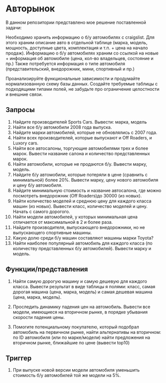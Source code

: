 # Авторынок

В данном репозитории представлено мое решение поставленной задачи:

Необходимо хранить информацию о б/у автомобилях с craigslist.
Для этого храним описание авто в отдельной таблице (марка, модель,  мощность, доступные цвета, комплектация и т.п. + цена на начало продаж).
Информацию о б/у автомобилях храним со ссылкой на новые + информация об автомобиле (цена, кол-во владельцев, состояние и пр.)
Также потребуется информация о типе автомобиля (представительский, внедорожник, мини, спортивный и пр.)

Проанализируйте функциональные зависимости и продумайте нормализованную схему базы данных. Создайте требуемые таблицы с подходящими типами полей, не забудьте про ограничение целостности и внешние связи.



## Запросы


1. Найдите производителей Sports Cars. Вывести: марка, модель
2. Найти все б/у автомобили 2008 года выпуска.
3. Найдите марки автомобилей, которые не обновлялись с 2007 года.
4. Найти всех производителей, которые выпускают и Off Roaders, и Luxory cars.
5. Найти все автосалоны, торгующие автомобилями трех  и более марок. Вывести название салона и количество представленных марок.
6. Найти автомобили, которые не продаются б/у. Вывести марку, модель.
7. Найдите б/у автомобили, которые потеряли в цене (сравнить с минимальной) более 20%.  Вывести марку, цену нового автомобиля и цену б/у автомобиля.
8. Найдите минимальную стоимость и название автосалона, где можно посмотреть внедорожник (Off Roaders)до 30000 (из новых).
9. Найти количество моделей и среднюю цену для каждого класса машин (из новых). Вывести класс, количество моделей и цену. Начать с самого дорогого.
10. Найти модели автомобилей, у которых минимальная цена отличается от максимальной в 2 и более раза.
11. Найдите производителя, выпускающего внедорожники, но не выпускающего спортивные машины.
12. Какую долю среди б/у машин составляют машины марки Toyota?
13. Найти наиболее популярный автомобиль для каждого класса (по количеству представленных б/у автомобилей). Вывести марку и модель.


## Функции/представления
1. Найти самую дорогую машину и самую дешевую для каждого класса. Вывести результат в виде таблицы я полями: класс, самая дорогая машина (цена, марка, модель) и самая дешевая машина (цена, марка, модель).


2. Проследить динамику падения цен на автомобиль. Вывести все модели, имеющиеся на вторичном рынке, в порядке убывания скорости падения цены.


3. Помогите потенциальному покупателю, который подобрал автомобиль на первичном рынке, найти альтернативы на вторичном: по ID автомобиля (или по марке/модели) найти предложения на вторичном рынке, ближайшие по цене (вывести top10)


## Триггер
1. При выпуске новой версии модели автомобиля уменьшить стоимость б/у автомобилей той же модели на 5%.
